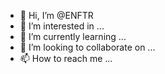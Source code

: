- 👋 Hi, I’m @ENFTR
- 👀 I’m interested in ...
- 🌱 I’m currently learning ...
- 💞️ I’m looking to collaborate on ...
- 📫 How to reach me ...

<!---
ENFTR/ENFTR is a ✨ special ✨ repository because its `README.md` (this file) appears on your GitHub profile.
You can click the Preview link to take a look at your changes.
--->
